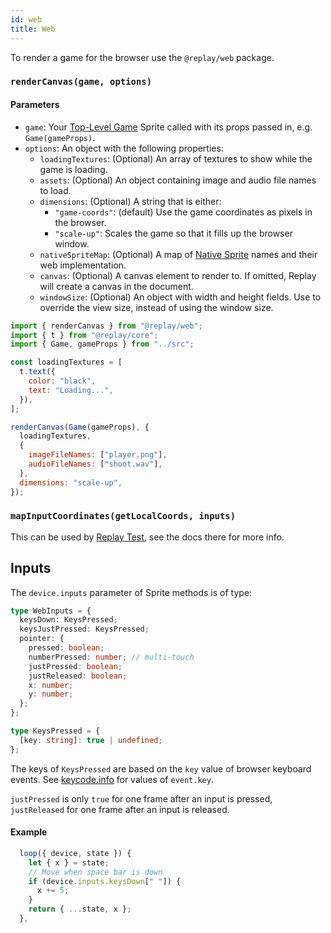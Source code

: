```yaml
---
id: web
title: Web
---
```


To render a game for the browser use the `@replay/web` package.

### `renderCanvas(game, options)`

#### Parameters

- `game`: Your [Top-Level Game](top-level-game.md) Sprite called with its props passed in, e.g. `Game(gameProps)`.
- `options`: An object with the following properties:
  - `loadingTextures`: (Optional) An array of textures to show while the game is loading.
  - `assets`: (Optional) An object containing image and audio file names to load.
  - `dimensions`: (Optional) A string that is either:
    - `"game-coords"`: (default) Use the game coordinates as pixels in the browser.
    - `"scale-up"`: Scales the game so that it fills up the browser window.
  - `nativeSpriteMap`: (Optional) A map of [Native Sprite](native-sprites.md) names and their web implementation.
  - `canvas`: (Optional) A canvas element to render to. If omitted, Replay will create a canvas in the document.
  - `windowSize`: (Optional) An object with width and height fields. Use to override the view size, instead of using the window size.

```js
import { renderCanvas } from "@replay/web";
import { t } from "@replay/core";
import { Game, gameProps } from "../src";

const loadingTextures = [
  t.text({
    color: "black",
    text: "Loading...",
  }),
];

renderCanvas(Game(gameProps), {
  loadingTextures,
  {
    imageFileNames: ["player.png"],
    audioFileNames: ["shoot.wav"],
  },
  dimensions: "scale-up",
});
```

### `mapInputCoordinates(getLocalCoords, inputs)`

This can be used by [Replay Test](test.md), see the docs there for more info.

## Inputs

The `device.inputs` parameter of Sprite methods is of type:

```ts
type WebInputs = {
  keysDown: KeysPressed;
  keysJustPressed: KeysPressed;
  pointer: {
    pressed: boolean;
    numberPressed: number; // multi-touch
    justPressed: boolean;
    justReleased: boolean;
    x: number;
    y: number;
  };
};

type KeysPressed = {
  [key: string]: true | undefined;
};
```

The keys of `KeysPressed` are based on the `key` value of browser keyboard events. See [keycode.info](https://keycode.info) for values of `event.key`.

`justPressed` is only `true` for one frame after an input is pressed, `justReleased` for one frame after an input is released.

#### Example

```js
  loop({ device, state }) {
    let { x } = state;
    // Move when space bar is down
    if (device.inputs.keysDown[" "]) {
      x += 5;
    }
    return { ...state, x };
  },
```
